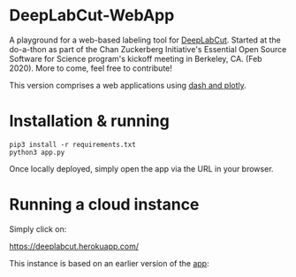 # DeepLabCut-WebApp

A playground for a web-based labeling tool for [DeepLabCut](http://www.mousemotorlab.org/deeplabcut). Started at the do-a-thon as part of the Chan Zuckerberg Initiative's Essential Open Source Software for Science program's kickoff meeting in Berkeley, CA. (Feb 2020). More to come, feel free to contribute!

This version comprises a web applications using [dash and plotly](https://dash.plotly.com/).

# Installation & running

```
pip3 install -r requirements.txt
python3 app.py
```
Once locally deployed, simply open the app via the URL in your browser.

# Running a cloud instance

Simply click on:

https://deeplabcut.herokuapp.com/

This instance is based on an earlier version of the [app](https://github.com/DeepLabCut/DeepLabCut-WebApp/commit/3fbda43d1ed14fa1d59abe97f054c93dd0aec34b):
